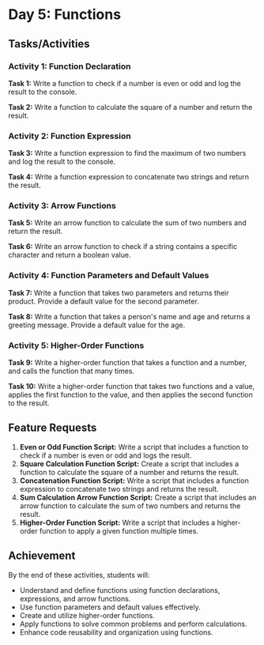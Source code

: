 # Day 5: Functions

## Tasks/Activities

### Activity 1: Function Declaration

**Task 1:** Write a function to check if a number is even or odd and log the result to the console.

**Task 2:** Write a function to calculate the square of a number and return the result.

### Activity 2: Function Expression

**Task 3:** Write a function expression to find the maximum of two numbers and log the result to the console.

**Task 4:** Write a function expression to concatenate two strings and return the result.

### Activity 3: Arrow Functions

**Task 5:** Write an arrow function to calculate the sum of two numbers and return the result.

**Task 6:** Write an arrow function to check if a string contains a specific character and return a boolean value.

### Activity 4: Function Parameters and Default Values

**Task 7:** Write a function that takes two parameters and returns their product. Provide a default value for the second parameter.

**Task 8:** Write a function that takes a person's name and age and returns a greeting message. Provide a default value for the age.

### Activity 5: Higher-Order Functions

**Task 9:** Write a higher-order function that takes a function and a number, and calls the function that many times.

**Task 10:** Write a higher-order function that takes two functions and a value, applies the first function to the value, and then applies the second function to the result.

## Feature Requests

1. **Even or Odd Function Script:** Write a script that includes a function to check if a number is even or odd and logs the result.
2. **Square Calculation Function Script:** Create a script that includes a function to calculate the square of a number and returns the result.
3. **Concatenation Function Script:** Write a script that includes a function expression to concatenate two strings and returns the result.
4. **Sum Calculation Arrow Function Script:** Create a script that includes an arrow function to calculate the sum of two numbers and returns the result.
5. **Higher-Order Function Script:** Write a script that includes a higher-order function to apply a given function multiple times.

## Achievement

By the end of these activities, students will:

- Understand and define functions using function declarations, expressions, and arrow functions.
- Use function parameters and default values effectively.
- Create and utilize higher-order functions.
- Apply functions to solve common problems and perform calculations.
- Enhance code reusability and organization using functions.
